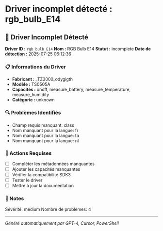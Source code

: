 # Driver incomplet détecté : rgb_bulb_E14

## 🚨 Driver Incomplet Détecté

**Driver ID :** `rgb_bulb_E14`
**Nom :** RGB Bulb E14
**Statut :** incomplete
**Date de détection :** 2025-07-25 06:12:36

### 📋 Informations du Driver
- **Fabricant :** _TZ3000_odygigth
- **Modèle :** TS0505A
- **Capacités :** onoff, measure_battery, measure_temperature, measure_humidity
- **Catégorie :** unknown

### 🔍 Problèmes Identifiés
- Champ requis manquant: class
- Nom manquant pour la langue: fr
- Nom manquant pour la langue: ta
- Nom manquant pour la langue: nl

### 🎯 Actions Requises
- [ ] Compléter les métadonnées manquantes
- [ ] Ajouter les capacités manquantes
- [ ] Vérifier la compatibilité SDK3
- [ ] Tester le driver
- [ ] Mettre à jour la documentation

### 📝 Notes
Sévérité: medium
Nombre de problèmes: 4

---
*Généré automatiquement par GPT-4, Cursor, PowerShell*

